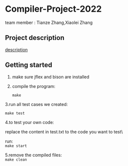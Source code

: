 # Compiler-Project-2022
team member : Tianze Zhang,Xiaolei Zhang

## Project description

[description](https://github.com/tomztz/Compiler-Project-2022/blob/master/project.pdf)
## Getting started
1. make sure jflex and bison are installed
2. compile the program:
  
    `make`

3.run all test cases we created:

  `make test`

 4.to test your own code:

  replace the content in test.txt to the code you want to test\

  run:\
    `make start`
 
5.remove the compiled files:\
    `make clean`
